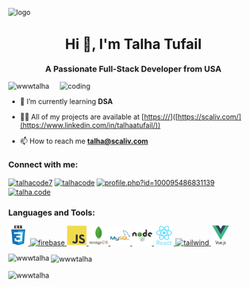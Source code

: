 ![logo](https://github.com/wwwtalha/wwwtalha/blob/main/subheading.png)
<h1 align="center">Hi 👋, I'm Talha Tufail</h1>
<h3 align="center">A Passionate Full-Stack Developer from USA</h3>
<img align="right" alt ="coding" width="400" src="https://i.pinimg.com/originals/81/17/8b/81178b47a8598f0c81c4799f2cdd4057.gif">
<p align="left"> <img src="https://komarev.com/ghpvc/?username=wwwtalha&label=Profile%20views&color=0e75b6&style=flat" alt="wwwtalha" /> </p>

- 🌱 I’m currently learning **DSA**

- 👨‍💻 All of my projects are available at [[https:///](https://www.linkedin.com/in/talhaatufail/)]([https://scaliv.com/](https://www.linkedin.com/in/talhaatufail/))

- 📫 How to reach me **talha@scaliv.com**

<h3 align="left">Connect with me:</h3>
<p align="left">
<a href="https://twitter.com/talhaatufail" target="blank"><img align="center" src="https://raw.githubusercontent.com/rahuldkjain/github-profile-readme-generator/master/src/images/icons/Social/twitter.svg" alt="talhacode7" height="30" width="40" /></a>
<a href="https://linkedin.com/in/talhaatufail" target="blank"><img align="center" src="https://raw.githubusercontent.com/rahuldkjain/github-profile-readme-generator/master/src/images/icons/Social/linked-in-alt.svg" alt="talhacode" height="30" width="40" /></a>
<a href="https://fb.com/profile.php?id=100095486831139" target="blank"><img align="center" src="https://raw.githubusercontent.com/rahuldkjain/github-profile-readme-generator/master/src/images/icons/Social/facebook.svg" alt="profile.php?id=100095486831139" height="30" width="40" /></a>
<a href="https://instagram.com/talha.code" target="blank"><img align="center" src="https://raw.githubusercontent.com/rahuldkjain/github-profile-readme-generator/master/src/images/icons/Social/instagram.svg" alt="talha.code" height="30" width="40" /></a>
</p>

<h3 align="left">Languages and Tools:</h3>
<p align="left"> <a href="https://www.w3schools.com/css/" target="_blank" rel="noreferrer"> <img src="https://raw.githubusercontent.com/devicons/devicon/master/icons/css3/css3-original-wordmark.svg" alt="css3" width="40" height="40"/> </a> <a href="https://firebase.google.com/" target="_blank" rel="noreferrer"> <img src="https://www.vectorlogo.zone/logos/firebase/firebase-icon.svg" alt="firebase" width="40" height="40"/> </a> <a href="https://developer.mozilla.org/en-US/docs/Web/JavaScript" target="_blank" rel="noreferrer"> <img src="https://raw.githubusercontent.com/devicons/devicon/master/icons/javascript/javascript-original.svg" alt="javascript" width="40" height="40"/> </a> <a href="https://www.mongodb.com/" target="_blank" rel="noreferrer"> <img src="https://raw.githubusercontent.com/devicons/devicon/master/icons/mongodb/mongodb-original-wordmark.svg" alt="mongodb" width="40" height="40"/> </a> <a href="https://www.mysql.com/" target="_blank" rel="noreferrer"> <img src="https://raw.githubusercontent.com/devicons/devicon/master/icons/mysql/mysql-original-wordmark.svg" alt="mysql" width="40" height="40"/> </a> <a href="https://nodejs.org" target="_blank" rel="noreferrer"> <img src="https://raw.githubusercontent.com/devicons/devicon/master/icons/nodejs/nodejs-original-wordmark.svg" alt="nodejs" width="40" height="40"/> </a> <a href="https://reactjs.org/" target="_blank" rel="noreferrer"> <img src="https://raw.githubusercontent.com/devicons/devicon/master/icons/react/react-original-wordmark.svg" alt="react" width="40" height="40"/> </a> <a href="https://tailwindcss.com/" target="_blank" rel="noreferrer"> <img src="https://www.vectorlogo.zone/logos/tailwindcss/tailwindcss-icon.svg" alt="tailwind" width="40" height="40"/> </a> <a href="https://vuejs.org/" target="_blank" rel="noreferrer"> <img src="https://raw.githubusercontent.com/devicons/devicon/master/icons/vuejs/vuejs-original-wordmark.svg" alt="vuejs" width="40" height="40"/> </a> </p>

<p><img align="left" src="https://github-readme-stats.vercel.app/api/top-langs?username=wwwtalha&show_icons=true&locale=en&layout=compact" alt="wwwtalha" /></p>

<p>&nbsp;<img align="center" src="https://github-readme-stats.vercel.app/api?username=wwwtalha&show_icons=true&locale=en" alt="wwwtalha" /></p>

<p><img align="center" src="https://github-readme-streak-stats.herokuapp.com/?user=wwwtalha&" alt="wwwtalha" /></p>
